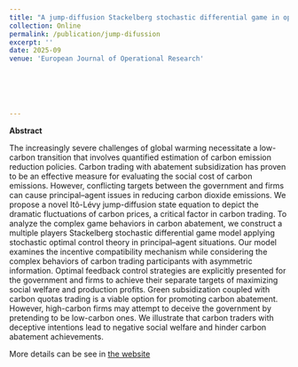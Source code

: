 ```yaml
---
title: "A jump-diffusion Stackelberg stochastic differential game in optimal carbon abatement strategies with green subsidy"
collection: Online
permalink: /publication/jump-difussion
excerpt: ''
date: 2025-09
venue: 'European Journal of Operational Research'






---
```

**Abstract**

The increasingly severe challenges of global warming necessitate a low-carbon transition that involves quantified estimation of carbon emission reduction policies. Carbon trading with abatement subsidization has proven to be an effective measure for evaluating the social cost of carbon emissions. However, conflicting targets between the government and firms can cause principal–agent issues in reducing carbon dioxide emissions. We propose a novel Itô-Lévy jump-diffusion state equation to depict the dramatic fluctuations of carbon prices, a critical factor in carbon trading. To analyze the complex game behaviors in carbon abatement, we construct a multiple players Stackelberg stochastic differential game model applying stochastic optimal control theory in principal–agent situations. Our model examines the incentive compatibility mechanism while considering the complex behaviors of carbon trading participants with asymmetric information. Optimal feedback control strategies are explicitly presented for the government and firms to achieve their separate targets of maximizing social welfare and production profits. Green subsidization coupled with carbon quotas trading is a viable option for promoting carbon abatement. However, high-carbon firms may attempt to deceive the government by pretending to be low-carbon ones. We illustrate that carbon traders with deceptive intentions lead to negative social welfare and hinder carbon abatement achievements.

More details can be see in [the website](https://www.sciencedirect.com/science/article/pii/S0377221725007738)  
